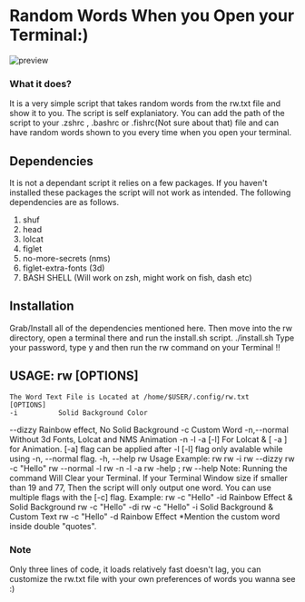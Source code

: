 # Random Words When you Open your Terminal:)
![preview](https://github.com/Sidmaz666/rw/blob/main/rw-preview.gif?raw=true)
### What it does?
It is a very simple script that takes random words from the rw.txt file and show it to you. The script is self explaniatory. You can add the path of the script to your .zshrc , .bashrc or .fishrc(Not sure about that) file and can have random words shown to you every time when you open your terminal.
## Dependencies
It is not a dependant script it relies on a few packages. If you haven't installed these packages the script will not work as intended. The following dependencies are as follows.
1. shuf
2. head
3. lolcat
4. figlet
5. no-more-secrets (nms)
6. figlet-extra-fonts (3d)
7. BASH SHELL (Will work on zsh, might work on fish, dash etc)
## Installation
Grab/Install all of the dependencies mentioned here. Then move into the rw directory, open a terminal there and run the install.sh script.
./install.sh
Type your password, type y and then run the rw command on your Terminal !!
## USAGE: rw [OPTIONS] 
	The Word Text File is Located at /home/$USER/.config/rw.txt
	[OPTIONS]
	-i      	Solid Background Color
 --dizzy         Rainbow effect, No Solid Background
 -c 		Custom Word
 -n,--normal     Without 3d Fonts, Lolcat and NMS Animation
 -n -l -a        [-l] For Lolcat & [ -a ] for Animation.
 [-a] flag can be applied after -l
 [-l] flag only avalable while using -n, --normal flag.
 -h, --help      rw Usage
 Example:
 rw
 rw -i
	rw --dizzy
	rw -c "Hello"
	rw --normal -l
	rw -n -l -a
	rw -help ; rw --help
	Note: Running the command Will Clear your Terminal.
	If your Terminal Window size if smaller than 19 and 77, 
	Then the script will only output one word.
	You can use multiple flags with the [-c] flag.
	Example:
	rw -c "Hello" -id    Rainbow Effect & Solid Background
	rw -c "Hello" -di
	rw -c "Hello" -i     Solid Background & Custom Text
	rw -c "Hello" -d     Rainbow Effect
*Mention the custom word inside double "quotes".

### Note
Only three lines of code, it loads relatively fast doesn't lag, you can customize the rw.txt file with your own preferences of words you wanna see :)
